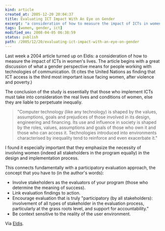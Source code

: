 ```yaml
---
kind: article
created_at: 2005-12-20 20:04:37
title: Evaluating ICT Impact With An Eye on Gender
excerpt: "a consideration of how to measure the impact of ICTs in women's lives"
tags: [women, gender, ict]
modified_on: 2008-04-05 06:38:59
status: publish 
path: /2005/12/20/evaluating-ict-impact-with-an-eye-on-gender
---
```


Last week a 2004 article turned up on Eldis: a consideration of how to measure the impact of ICTs in women's lives. The article begins with a great discussion of what a gender perspective means for people working with technologies of communication. (It cites the United Nations as finding that ICT access is the third most important issue facing women, after violence and poverty.)

The conclusion of the study is essentially that those who implement ICTs must take into consideration the real lives and conditions of women, else they are liable to perpetuate inequaliy. 

<blockquote class="large">"Computer technology (like any technology) is shaped by the values, assumptions, goals and prejudices of those involved in its design, engineering and financing.  Its use and influence in society is shaped by the roles, values, assumptions and goals of those who own it and those who can access it.  Technologies introduced into environments characterised by inequality tend to reinforce and even exacerbate it." </blockquote>

I found it especially important that they emphasize the necessity of involving women (indeed all stakeholders in the program equally) in the design and implementation process. 

This connects fundamentally with a participatory evaluation approach, the concept that you have to (in the author's words): 
<ul>
	<li>Involve stakeholders as the evaluators of your program (those who determine the meaning of success).</li>
	<li>Link evaluation findings to action.
</li>
	<li>Encourage evaluation that is truly "participatory (by all stakeholders): involvement of all types of stakeholder in the evaluation process, particularly at the grass roots level, and support for accountability." 	</li>
<li>Be context sensitive to the reality of the user environment. 
</li></ul>

Via <a href="http://www.eldis.org/cf/search/disp/DocDisplay.cfm?Doc=DOC11192&#038;resource=f1ict">Eldis</a>.